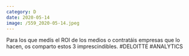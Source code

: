 ```yaml
--- 
category: D 
date: 2020-05-14 
image: /559_2020-05-14.jpeg 
--- 
```


Para los que medís el ROI de los medios o contratáis empresas que lo hacen, os comparto estos 3 imprescindibles. #DELOITTE #ANALYTICS